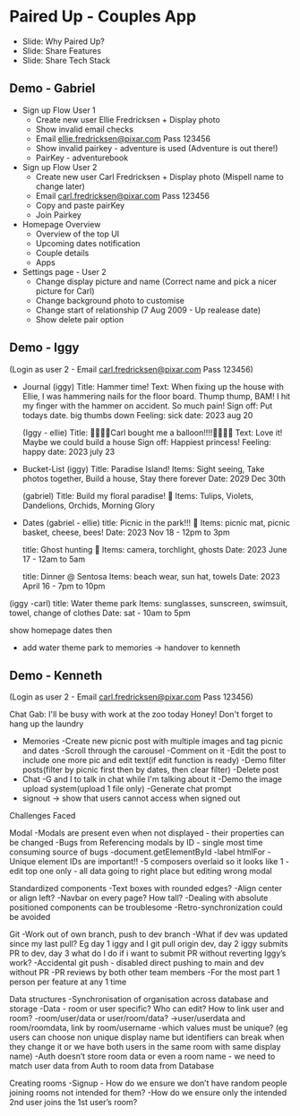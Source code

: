 # Paired Up - Couples App

- Slide: Why Paired Up?
- Slide: Share Features
- Slide: Share Tech Stack

## Demo - Gabriel

- Sign up Flow User 1
  - Create new user Ellie Fredricksen + Display photo
  - Show invalid email checks
  - Email ellie.fredricksen@pixar.com Pass 123456
  - Show invalid pairkey - adventure is used (Adventure is out there!)
  - PairKey - adventurebook
- Sign up Flow User 2
  - Create new user Carl Fredricksen + Display photo (Mispell name to change later)
  - Email carl.fredricksen@pixar.com Pass 123456
  - Copy and paste pairKey
  - Join Pairkey
- Homepage Overview
  - Overview of the top UI
  - Upcoming dates notification
  - Couple details
  - Apps
- Settings page - User 2
  - Change display picture and name (Correct name and pick a nicer picture for Carl)
  - Change background photo to customise
  - Change start of relationship (7 Aug 2009 - Up realease date)
  - Show delete pair option

## Demo - Iggy

(Login as user 2 - Email carl.fredricksen@pixar.com Pass 123456)

- Journal
  (iggy)
  Title: Hammer time!
  Text: When fixing up the house with Ellie, I was hammering nails for the floor board.
  Thump thump, BAM! I hit my finger with the hammer on accident. So much pain!
  Sign off: Put todays date.
  big thumbs down
  Feeling: sick
  date: 2023 aug 20

  (Iggy - ellie)
  Title: 🎈🎈🎈🎈Carl bought me a balloon!!!!🎈🎈🎈🎈
  Text: Love it! Maybe we could build a house
  Sign off: Happiest princess!
  Feeling: happy
  date: 2023 july 23

- Bucket-List
  (iggy)
  Title: Paradise Island!
  Items: Sight seeing, Take photos together, Build a house, Stay there forever
  Date: 2029 Dec 30th

  (gabriel)
  Title: Build my floral paradise! 🌸
  Items: Tulips, Violets, Dandelions, Orchids, Morning Glory

- Dates
  (gabriel - ellie)
  title: Picnic in the park!!! 🧺
  Items: picnic mat, picnic basket, cheese, bees!
  Date: 2023 Nov 18 - 12pm to 3pm

  title: Ghost hunting 👻
  Items: camera, torchlight, ghosts
  Date: 2023 June 17 - 12am to 5am

  title: Dinner @ Sentosa
  Items: beach wear, sun hat, towels
  Date: 2023 April 16 - 7pm to 10pm

(iggy -carl)
title: Water theme park
Items: sunglasses, sunscreen, swimsuit, towel, change of clothes
Date: sat - 10am to 5pm

show homepage dates then

- add water theme park to memories -> handover to kenneth

## Demo - Kenneth

(Login as user 2 - Email carl.fredricksen@pixar.com Pass 123456)

Chat Gab: I'll be busy with work at the zoo today
Honey! Don't forget to hang up the laundry

- Memories
  -Create new picnic post with multiple images and tag picnic and dates
  -Scroll through the carousel
  -Comment on it
  -Edit the post to include one more pic and edit text(if edit function is ready)
  -Demo filter posts(filter by picnic first then by dates, then clear filter)
  -Delete post
- Chat
  -G and I to talk in chat while I'm talking about it
  -Demo the image upload system(upload 1 file only)
  -Generate chat prompt
- signout -> show that users cannot access when signed out

Challenges Faced

Modal
-Modals are present even when not displayed - their properties can be changed
-Bugs from Referencing modals by ID - single most time consuming source of bugs
-document.getElementById
-label htmlFor
-Unique element IDs are important!!
-5 composers overlaid so it looks like 1 - edit top one only - all data going to right place but editing wrong modal

Standardized components
-Text boxes with rounded edges?
-Align center or align left?
-Navbar on every page? How tall?
-Dealing with absolute positioned components can be troublesome
-Retro-synchronization could be avoided

Git
-Work out of own branch, push to dev branch
-What if dev was updated since my last pull? Eg day 1 iggy and I git pull origin dev, day 2 iggy submits PR to dev, day 3 what do I do if i want to submit PR without reverting Iggy’s work?
-Accidental git push - disabled direct pushing to main and dev without PR
-PR reviews by both other team members
-For the most part 1 person per feature at any 1 time

Data structures
-Synchronisation of organisation across database and storage
-Data - room or user specific? Who can edit? How to link user and room?
-room/user/data or user/room/data?
->user/userdata and room/roomdata, link by room/username
-which values must be unique? (eg users can choose non unique display name but identifiers can break when they change it or we have both users in the same room with same display name)
-Auth doesn’t store room data or even a room name - we need to match user data from Auth to room data from Database

Creating rooms
-Signup - How do we ensure we don’t have random people joining rooms not intended for them?
-How do we ensure only the intended 2nd user joins the 1st user’s room?
